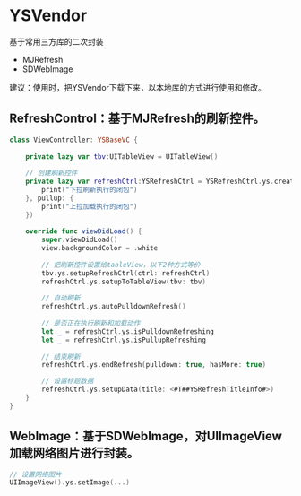 # YSVendor
基于常用三方库的二次封装
- MJRefresh
- SDWebImage

建议：使用时，把YSVendor下载下来，以本地库的方式进行使用和修改。

## RefreshControl：基于MJRefresh的刷新控件。

~~~swift
class ViewController: YSBaseVC {
    
    private lazy var tbv:UITableView = UITableView()
    
    // 创建刷新控件
    private lazy var refreshCtrl:YSRefreshCtrl = YSRefreshCtrl.ys.create(pulldown: {
        print("下拉刷新执行的闭包")
    }, pullup: {
        print("上拉加载执行的闭包")
    })
    
    override func viewDidLoad() {
        super.viewDidLoad()
        view.backgroundColor = .white
        
        // 把刷新控件设置给tableView，以下2种方式等价
        tbv.ys.setupRefreshCtrl(ctrl: refreshCtrl)
        refreshCtrl.ys.setupToTableView(tbv: tbv)
        
        // 自动刷新
        refreshCtrl.ys.autoPulldownRefresh()
        
        // 是否正在执行刷新和加载动作
        let _ = refreshCtrl.ys.isPulldownRefreshing
        let _ = refreshCtrl.ys.isPullupRefreshing
        
        // 结束刷新
        refreshCtrl.ys.endRefresh(pulldown: true, hasMore: true)

        // 设置标题数据
        refreshCtrl.ys.setupData(title: <#T##YSRefreshTitleInfo#>)
    }
}
~~~

## WebImage：基于SDWebImage，对UIImageView加载网络图片进行封装。

~~~swift
// 设置网络图片
UIImageView().ys.setImage(...)
~~~
